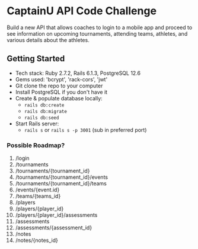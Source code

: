 # CaptainU API Code Challenge

Build a new API that allows coaches to login to a mobile app and proceed to see information on upcoming tournaments, attending teams, athletes, and various details about the athletes.

## Getting Started
- Tech stack: Ruby 2.7.2, Rails 6.1.3, PostgreSQL 12.6
- Gems used: 'bcrypt', 'rack-cors', 'jwt'
- Git clone the repo to your computer
- Install PostgreSQL if you don't have it
- Create & populate database locally:
  - `rails db:create`
  - `rails db:migrate`
  - `rails db:seed`
- Start Rails server:
  - `rails s` or `rails s -p 3001` (sub in preferred port)


### Possible Roadmap?
  1. /login
  2. /tournaments
  3. /tournaments/{tournament_id}
  4. /tournaments/{tournament_id}/events
  5. /tournaments/{tournament_id}/teams
  6. /events/{event.id}
  7. /teams/{teams_id}
  8. /players
  9. /players/{player_id}
  10. /players/{player_id}/assessments
  11. /assessments
  12. /assessments/{assessment_id}
  13. /notes
  14. /notes/{notes_id}
